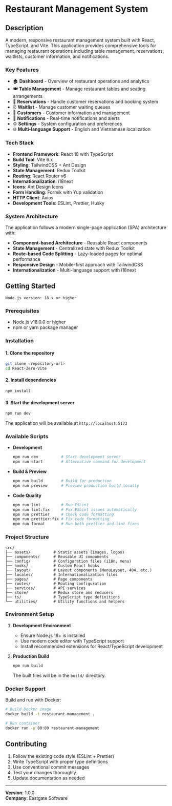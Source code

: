 # Restaurant Management System

## Description

A modern, responsive restaurant management system built with React, TypeScript, and Vite. This application provides comprehensive tools for managing restaurant operations including table management, reservations, waitlists, customer information, and notifications.

### Key Features

- 🏠 **Dashboard** - Overview of restaurant operations and analytics
- 🍽️ **Table Management** - Manage restaurant tables and seating arrangements
- 📅 **Reservations** - Handle customer reservations and booking system
- ⏰ **Waitlist** - Manage customer waiting queues
- 👥 **Customers** - Customer information and management
- 🔔 **Notifications** - Real-time notifications and alerts
- ⚙️ **Settings** - System configuration and preferences
- 🌐 **Multi-language Support** - English and Vietnamese localization

### Tech Stack

- **Frontend Framework**: React 18 with TypeScript
- **Build Tool**: Vite 6.x
- **Styling**: TailwindCSS + Ant Design
- **State Management**: Redux Toolkit
- **Routing**: React Router v6
- **Internationalization**: i18next
- **Icons**: Ant Design Icons
- **Form Handling**: Formik with Yup validation
- **HTTP Client**: Axios
- **Development Tools**: ESLint, Prettier, Husky

### System Architecture

The application follows a modern single-page application (SPA) architecture with:

- **Component-based Architecture** - Reusable React components
- **State Management** - Centralized state with Redux Toolkit
- **Route-based Code Splitting** - Lazy-loaded pages for optimal performance
- **Responsive Design** - Mobile-first approach with TailwindCSS
- **Internationalization** - Multi-language support with i18next

## Getting Started

`Node.js version: 18.x or higher`

### Prerequisites

- Node.js v18.0.0 or higher
- npm or yarn package manager

### Installation

#### 1. Clone the repository

```bash
git clone <repository-url>
cd React-Zero-Vite
```

#### 2. Install dependencies

```bash
npm install
```

#### 3. Start the development server

```bash
npm run dev
```

The application will be available at `http://localhost:5173`

### Available Scripts

- **Development**
  ```bash
  npm run dev          # Start development server
  npm run start        # Alternative command for development
  ```

- **Build & Preview**
  ```bash
  npm run build        # Build for production
  npm run preview      # Preview production build locally
  ```

- **Code Quality**
  ```bash
  npm run lint         # Run ESLint
  npm run lint:fix     # Fix ESLint issues automatically
  npm run prettier     # Check code formatting
  npm run prettier:fix # Fix code formatting
  npm run format       # Run both prettier and lint fixes
  ```

### Project Structure

```
src/
├── assets/          # Static assets (images, logos)
├── components/      # Reusable UI components
├── config/          # Configuration files (i18n, menu)
├── hooks/           # Custom React hooks
├── layout/          # Layout components (MenuLayout, 404, etc.)
├── locales/         # Internationalization files
├── pages/           # Page components
├── routes/          # Routing configuration
├── services/        # API services
├── store/           # Redux store and reducers
├── ts/              # TypeScript type definitions
└── utilities/       # Utility functions and helpers
```

### Environment Setup

1. **Development Environment**
   - Ensure Node.js 18+ is installed
   - Use modern code editor with TypeScript support
   - Install recommended extensions for React/TypeScript development

2. **Production Build**
   ```bash
   npm run build
   ```
   The built files will be in the `build/` directory.

### Docker Support

Build and run with Docker:

```bash
# Build Docker image
docker build -t restaurant-management .

# Run container
docker run -p 80:80 restaurant-management
```

## Contributing

1. Follow the existing code style (ESLint + Prettier)
2. Write TypeScript with proper type definitions
3. Use conventional commit messages
4. Test your changes thoroughly
5. Update documentation as needed

---

**Version**: 1.0.0  
**Company**: Eastgate Software
